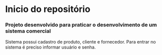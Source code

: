 <h1>Inicio do repositório</h1>

<h3>Projeto desenvolvido para praticar o desenvolvimento de um sistema comercial</h3>

<p>Sistema possui cadastro de produto, cliente e fornecedor. Para entrar no sistema é preciso informar usuário e senha.</p>

